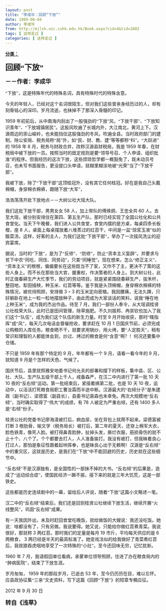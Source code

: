 ```yaml
---
layout: post
title: "李成华：回顾“下放”"
date: 1989-06-04
author: 李成华
from: http://mjlsh.usc.cuhk.edu.hk/Book.aspx?cid=4&tid=2602
tags: [ 这样走过 ]
categories: [ 这样走过 ]
---
```


<div style="margin: 15px 10px 10px 0px;">
 <div>
  <span id="ctl00_ContentPlaceHolder1_chapter1_SubjectLabel" style="font-weight:bold;text-decoration:underline;">
   分类：
  </span>
 </div>
 <!--[if gte mso 9]><xml>
 <o:OfficeDocumentSettings>
  <o:AllowPNG/>
 </o:OfficeDocumentSettings>
</xml><![endif]-->
 <!--[if gte mso 9]><xml>
 <w:WordDocument>
  <w:View>Normal</w:View>
  <w:Zoom>0</w:Zoom>
  <w:TrackMoves/>
  <w:TrackFormatting/>
  <w:PunctuationKerning/>
  <w:ValidateAgainstSchemas/>
  <w:SaveIfXMLInvalid>false</w:SaveIfXMLInvalid>
  <w:IgnoreMixedContent>false</w:IgnoreMixedContent>
  <w:AlwaysShowPlaceholderText>false</w:AlwaysShowPlaceholderText>
  <w:DoNotPromoteQF/>
  <w:LidThemeOther>EN-US</w:LidThemeOther>
  <w:LidThemeAsian>JA</w:LidThemeAsian>
  <w:LidThemeComplexScript>X-NONE</w:LidThemeComplexScript>
  <w:Compatibility>
   <w:BreakWrappedTables/>
   <w:SnapToGridInCell/>
   <w:WrapTextWithPunct/>
   <w:UseAsianBreakRules/>
   <w:DontGrowAutofit/>
   <w:SplitPgBreakAndParaMark/>
   <w:EnableOpenTypeKerning/>
   <w:DontFlipMirrorIndents/>
   <w:OverrideTableStyleHps/>
   <w:UseFELayout/>
  </w:Compatibility>
  <m:mathPr>
   <m:mathFont m:val="Cambria Math"/>
   <m:brkBin m:val="before"/>
   <m:brkBinSub m:val="&#45;-"/>
   <m:smallFrac m:val="off"/>
   <m:dispDef/>
   <m:lMargin m:val="0"/>
   <m:rMargin m:val="0"/>
   <m:defJc m:val="centerGroup"/>
   <m:wrapIndent m:val="1440"/>
   <m:intLim m:val="subSup"/>
   <m:naryLim m:val="undOvr"/>
  </m:mathPr></w:WordDocument>
</xml><![endif]-->
 <!--[if gte mso 9]><xml>
 <w:LatentStyles DefLockedState="false" DefUnhideWhenUsed="true"
  DefSemiHidden="true" DefQFormat="false" DefPriority="99"
  LatentStyleCount="276">
  <w:LsdException Locked="false" Priority="0" SemiHidden="false"
   UnhideWhenUsed="false" QFormat="true" Name="Normal"/>
  <w:LsdException Locked="false" Priority="9" SemiHidden="false"
   UnhideWhenUsed="false" QFormat="true" Name="heading 1"/>
  <w:LsdException Locked="false" Priority="9" QFormat="true" Name="heading 2"/>
  <w:LsdException Locked="false" Priority="9" QFormat="true" Name="heading 3"/>
  <w:LsdException Locked="false" Priority="9" QFormat="true" Name="heading 4"/>
  <w:LsdException Locked="false" Priority="9" QFormat="true" Name="heading 5"/>
  <w:LsdException Locked="false" Priority="9" QFormat="true" Name="heading 6"/>
  <w:LsdException Locked="false" Priority="9" QFormat="true" Name="heading 7"/>
  <w:LsdException Locked="false" Priority="9" QFormat="true" Name="heading 8"/>
  <w:LsdException Locked="false" Priority="9" QFormat="true" Name="heading 9"/>
  <w:LsdException Locked="false" Priority="39" Name="toc 1"/>
  <w:LsdException Locked="false" Priority="39" Name="toc 2"/>
  <w:LsdException Locked="false" Priority="39" Name="toc 3"/>
  <w:LsdException Locked="false" Priority="39" Name="toc 4"/>
  <w:LsdException Locked="false" Priority="39" Name="toc 5"/>
  <w:LsdException Locked="false" Priority="39" Name="toc 6"/>
  <w:LsdException Locked="false" Priority="39" Name="toc 7"/>
  <w:LsdException Locked="false" Priority="39" Name="toc 8"/>
  <w:LsdException Locked="false" Priority="39" Name="toc 9"/>
  <w:LsdException Locked="false" Priority="35" QFormat="true" Name="caption"/>
  <w:LsdException Locked="false" Priority="10" SemiHidden="false"
   UnhideWhenUsed="false" QFormat="true" Name="Title"/>
  <w:LsdException Locked="false" Priority="0" Name="Default Paragraph Font"/>
  <w:LsdException Locked="false" Priority="11" SemiHidden="false"
   UnhideWhenUsed="false" QFormat="true" Name="Subtitle"/>
  <w:LsdException Locked="false" Priority="22" SemiHidden="false"
   UnhideWhenUsed="false" QFormat="true" Name="Strong"/>
  <w:LsdException Locked="false" Priority="20" SemiHidden="false"
   UnhideWhenUsed="false" QFormat="true" Name="Emphasis"/>
  <w:LsdException Locked="false" Priority="59" SemiHidden="false"
   UnhideWhenUsed="false" Name="Table Grid"/>
  <w:LsdException Locked="false" UnhideWhenUsed="false" Name="Placeholder Text"/>
  <w:LsdException Locked="false" Priority="1" SemiHidden="false"
   UnhideWhenUsed="false" QFormat="true" Name="No Spacing"/>
  <w:LsdException Locked="false" Priority="60" SemiHidden="false"
   UnhideWhenUsed="false" Name="Light Shading"/>
  <w:LsdException Locked="false" Priority="61" SemiHidden="false"
   UnhideWhenUsed="false" Name="Light List"/>
  <w:LsdException Locked="false" Priority="62" SemiHidden="false"
   UnhideWhenUsed="false" Name="Light Grid"/>
  <w:LsdException Locked="false" Priority="63" SemiHidden="false"
   UnhideWhenUsed="false" Name="Medium Shading 1"/>
  <w:LsdException Locked="false" Priority="64" SemiHidden="false"
   UnhideWhenUsed="false" Name="Medium Shading 2"/>
  <w:LsdException Locked="false" Priority="65" SemiHidden="false"
   UnhideWhenUsed="false" Name="Medium List 1"/>
  <w:LsdException Locked="false" Priority="66" SemiHidden="false"
   UnhideWhenUsed="false" Name="Medium List 2"/>
  <w:LsdException Locked="false" Priority="67" SemiHidden="false"
   UnhideWhenUsed="false" Name="Medium Grid 1"/>
  <w:LsdException Locked="false" Priority="68" SemiHidden="false"
   UnhideWhenUsed="false" Name="Medium Grid 2"/>
  <w:LsdException Locked="false" Priority="69" SemiHidden="false"
   UnhideWhenUsed="false" Name="Medium Grid 3"/>
  <w:LsdException Locked="false" Priority="70" SemiHidden="false"
   UnhideWhenUsed="false" Name="Dark List"/>
  <w:LsdException Locked="false" Priority="71" SemiHidden="false"
   UnhideWhenUsed="false" Name="Colorful Shading"/>
  <w:LsdException Locked="false" Priority="72" SemiHidden="false"
   UnhideWhenUsed="false" Name="Colorful List"/>
  <w:LsdException Locked="false" Priority="73" SemiHidden="false"
   UnhideWhenUsed="false" Name="Colorful Grid"/>
  <w:LsdException Locked="false" Priority="60" SemiHidden="false"
   UnhideWhenUsed="false" Name="Light Shading Accent 1"/>
  <w:LsdException Locked="false" Priority="61" SemiHidden="false"
   UnhideWhenUsed="false" Name="Light List Accent 1"/>
  <w:LsdException Locked="false" Priority="62" SemiHidden="false"
   UnhideWhenUsed="false" Name="Light Grid Accent 1"/>
  <w:LsdException Locked="false" Priority="63" SemiHidden="false"
   UnhideWhenUsed="false" Name="Medium Shading 1 Accent 1"/>
  <w:LsdException Locked="false" Priority="64" SemiHidden="false"
   UnhideWhenUsed="false" Name="Medium Shading 2 Accent 1"/>
  <w:LsdException Locked="false" Priority="65" SemiHidden="false"
   UnhideWhenUsed="false" Name="Medium List 1 Accent 1"/>
  <w:LsdException Locked="false" UnhideWhenUsed="false" Name="Revision"/>
  <w:LsdException Locked="false" Priority="34" SemiHidden="false"
   UnhideWhenUsed="false" QFormat="true" Name="List Paragraph"/>
  <w:LsdException Locked="false" Priority="29" SemiHidden="false"
   UnhideWhenUsed="false" QFormat="true" Name="Quote"/>
  <w:LsdException Locked="false" Priority="30" SemiHidden="false"
   UnhideWhenUsed="false" QFormat="true" Name="Intense Quote"/>
  <w:LsdException Locked="false" Priority="66" SemiHidden="false"
   UnhideWhenUsed="false" Name="Medium List 2 Accent 1"/>
  <w:LsdException Locked="false" Priority="67" SemiHidden="false"
   UnhideWhenUsed="false" Name="Medium Grid 1 Accent 1"/>
  <w:LsdException Locked="false" Priority="68" SemiHidden="false"
   UnhideWhenUsed="false" Name="Medium Grid 2 Accent 1"/>
  <w:LsdException Locked="false" Priority="69" SemiHidden="false"
   UnhideWhenUsed="false" Name="Medium Grid 3 Accent 1"/>
  <w:LsdException Locked="false" Priority="70" SemiHidden="false"
   UnhideWhenUsed="false" Name="Dark List Accent 1"/>
  <w:LsdException Locked="false" Priority="71" SemiHidden="false"
   UnhideWhenUsed="false" Name="Colorful Shading Accent 1"/>
  <w:LsdException Locked="false" Priority="72" SemiHidden="false"
   UnhideWhenUsed="false" Name="Colorful List Accent 1"/>
  <w:LsdException Locked="false" Priority="73" SemiHidden="false"
   UnhideWhenUsed="false" Name="Colorful Grid Accent 1"/>
  <w:LsdException Locked="false" Priority="60" SemiHidden="false"
   UnhideWhenUsed="false" Name="Light Shading Accent 2"/>
  <w:LsdException Locked="false" Priority="61" SemiHidden="false"
   UnhideWhenUsed="false" Name="Light List Accent 2"/>
  <w:LsdException Locked="false" Priority="62" SemiHidden="false"
   UnhideWhenUsed="false" Name="Light Grid Accent 2"/>
  <w:LsdException Locked="false" Priority="63" SemiHidden="false"
   UnhideWhenUsed="false" Name="Medium Shading 1 Accent 2"/>
  <w:LsdException Locked="false" Priority="64" SemiHidden="false"
   UnhideWhenUsed="false" Name="Medium Shading 2 Accent 2"/>
  <w:LsdException Locked="false" Priority="65" SemiHidden="false"
   UnhideWhenUsed="false" Name="Medium List 1 Accent 2"/>
  <w:LsdException Locked="false" Priority="66" SemiHidden="false"
   UnhideWhenUsed="false" Name="Medium List 2 Accent 2"/>
  <w:LsdException Locked="false" Priority="67" SemiHidden="false"
   UnhideWhenUsed="false" Name="Medium Grid 1 Accent 2"/>
  <w:LsdException Locked="false" Priority="68" SemiHidden="false"
   UnhideWhenUsed="false" Name="Medium Grid 2 Accent 2"/>
  <w:LsdException Locked="false" Priority="69" SemiHidden="false"
   UnhideWhenUsed="false" Name="Medium Grid 3 Accent 2"/>
  <w:LsdException Locked="false" Priority="70" SemiHidden="false"
   UnhideWhenUsed="false" Name="Dark List Accent 2"/>
  <w:LsdException Locked="false" Priority="71" SemiHidden="false"
   UnhideWhenUsed="false" Name="Colorful Shading Accent 2"/>
  <w:LsdException Locked="false" Priority="72" SemiHidden="false"
   UnhideWhenUsed="false" Name="Colorful List Accent 2"/>
  <w:LsdException Locked="false" Priority="73" SemiHidden="false"
   UnhideWhenUsed="false" Name="Colorful Grid Accent 2"/>
  <w:LsdException Locked="false" Priority="60" SemiHidden="false"
   UnhideWhenUsed="false" Name="Light Shading Accent 3"/>
  <w:LsdException Locked="false" Priority="61" SemiHidden="false"
   UnhideWhenUsed="false" Name="Light List Accent 3"/>
  <w:LsdException Locked="false" Priority="62" SemiHidden="false"
   UnhideWhenUsed="false" Name="Light Grid Accent 3"/>
  <w:LsdException Locked="false" Priority="63" SemiHidden="false"
   UnhideWhenUsed="false" Name="Medium Shading 1 Accent 3"/>
  <w:LsdException Locked="false" Priority="64" SemiHidden="false"
   UnhideWhenUsed="false" Name="Medium Shading 2 Accent 3"/>
  <w:LsdException Locked="false" Priority="65" SemiHidden="false"
   UnhideWhenUsed="false" Name="Medium List 1 Accent 3"/>
  <w:LsdException Locked="false" Priority="66" SemiHidden="false"
   UnhideWhenUsed="false" Name="Medium List 2 Accent 3"/>
  <w:LsdException Locked="false" Priority="67" SemiHidden="false"
   UnhideWhenUsed="false" Name="Medium Grid 1 Accent 3"/>
  <w:LsdException Locked="false" Priority="68" SemiHidden="false"
   UnhideWhenUsed="false" Name="Medium Grid 2 Accent 3"/>
  <w:LsdException Locked="false" Priority="69" SemiHidden="false"
   UnhideWhenUsed="false" Name="Medium Grid 3 Accent 3"/>
  <w:LsdException Locked="false" Priority="70" SemiHidden="false"
   UnhideWhenUsed="false" Name="Dark List Accent 3"/>
  <w:LsdException Locked="false" Priority="71" SemiHidden="false"
   UnhideWhenUsed="false" Name="Colorful Shading Accent 3"/>
  <w:LsdException Locked="false" Priority="72" SemiHidden="false"
   UnhideWhenUsed="false" Name="Colorful List Accent 3"/>
  <w:LsdException Locked="false" Priority="73" SemiHidden="false"
   UnhideWhenUsed="false" Name="Colorful Grid Accent 3"/>
  <w:LsdException Locked="false" Priority="60" SemiHidden="false"
   UnhideWhenUsed="false" Name="Light Shading Accent 4"/>
  <w:LsdException Locked="false" Priority="61" SemiHidden="false"
   UnhideWhenUsed="false" Name="Light List Accent 4"/>
  <w:LsdException Locked="false" Priority="62" SemiHidden="false"
   UnhideWhenUsed="false" Name="Light Grid Accent 4"/>
  <w:LsdException Locked="false" Priority="63" SemiHidden="false"
   UnhideWhenUsed="false" Name="Medium Shading 1 Accent 4"/>
  <w:LsdException Locked="false" Priority="64" SemiHidden="false"
   UnhideWhenUsed="false" Name="Medium Shading 2 Accent 4"/>
  <w:LsdException Locked="false" Priority="65" SemiHidden="false"
   UnhideWhenUsed="false" Name="Medium List 1 Accent 4"/>
  <w:LsdException Locked="false" Priority="66" SemiHidden="false"
   UnhideWhenUsed="false" Name="Medium List 2 Accent 4"/>
  <w:LsdException Locked="false" Priority="67" SemiHidden="false"
   UnhideWhenUsed="false" Name="Medium Grid 1 Accent 4"/>
  <w:LsdException Locked="false" Priority="68" SemiHidden="false"
   UnhideWhenUsed="false" Name="Medium Grid 2 Accent 4"/>
  <w:LsdException Locked="false" Priority="69" SemiHidden="false"
   UnhideWhenUsed="false" Name="Medium Grid 3 Accent 4"/>
  <w:LsdException Locked="false" Priority="70" SemiHidden="false"
   UnhideWhenUsed="false" Name="Dark List Accent 4"/>
  <w:LsdException Locked="false" Priority="71" SemiHidden="false"
   UnhideWhenUsed="false" Name="Colorful Shading Accent 4"/>
  <w:LsdException Locked="false" Priority="72" SemiHidden="false"
   UnhideWhenUsed="false" Name="Colorful List Accent 4"/>
  <w:LsdException Locked="false" Priority="73" SemiHidden="false"
   UnhideWhenUsed="false" Name="Colorful Grid Accent 4"/>
  <w:LsdException Locked="false" Priority="60" SemiHidden="false"
   UnhideWhenUsed="false" Name="Light Shading Accent 5"/>
  <w:LsdException Locked="false" Priority="61" SemiHidden="false"
   UnhideWhenUsed="false" Name="Light List Accent 5"/>
  <w:LsdException Locked="false" Priority="62" SemiHidden="false"
   UnhideWhenUsed="false" Name="Light Grid Accent 5"/>
  <w:LsdException Locked="false" Priority="63" SemiHidden="false"
   UnhideWhenUsed="false" Name="Medium Shading 1 Accent 5"/>
  <w:LsdException Locked="false" Priority="64" SemiHidden="false"
   UnhideWhenUsed="false" Name="Medium Shading 2 Accent 5"/>
  <w:LsdException Locked="false" Priority="65" SemiHidden="false"
   UnhideWhenUsed="false" Name="Medium List 1 Accent 5"/>
  <w:LsdException Locked="false" Priority="66" SemiHidden="false"
   UnhideWhenUsed="false" Name="Medium List 2 Accent 5"/>
  <w:LsdException Locked="false" Priority="67" SemiHidden="false"
   UnhideWhenUsed="false" Name="Medium Grid 1 Accent 5"/>
  <w:LsdException Locked="false" Priority="68" SemiHidden="false"
   UnhideWhenUsed="false" Name="Medium Grid 2 Accent 5"/>
  <w:LsdException Locked="false" Priority="69" SemiHidden="false"
   UnhideWhenUsed="false" Name="Medium Grid 3 Accent 5"/>
  <w:LsdException Locked="false" Priority="70" SemiHidden="false"
   UnhideWhenUsed="false" Name="Dark List Accent 5"/>
  <w:LsdException Locked="false" Priority="71" SemiHidden="false"
   UnhideWhenUsed="false" Name="Colorful Shading Accent 5"/>
  <w:LsdException Locked="false" Priority="72" SemiHidden="false"
   UnhideWhenUsed="false" Name="Colorful List Accent 5"/>
  <w:LsdException Locked="false" Priority="73" SemiHidden="false"
   UnhideWhenUsed="false" Name="Colorful Grid Accent 5"/>
  <w:LsdException Locked="false" Priority="60" SemiHidden="false"
   UnhideWhenUsed="false" Name="Light Shading Accent 6"/>
  <w:LsdException Locked="false" Priority="61" SemiHidden="false"
   UnhideWhenUsed="false" Name="Light List Accent 6"/>
  <w:LsdException Locked="false" Priority="62" SemiHidden="false"
   UnhideWhenUsed="false" Name="Light Grid Accent 6"/>
  <w:LsdException Locked="false" Priority="63" SemiHidden="false"
   UnhideWhenUsed="false" Name="Medium Shading 1 Accent 6"/>
  <w:LsdException Locked="false" Priority="64" SemiHidden="false"
   UnhideWhenUsed="false" Name="Medium Shading 2 Accent 6"/>
  <w:LsdException Locked="false" Priority="65" SemiHidden="false"
   UnhideWhenUsed="false" Name="Medium List 1 Accent 6"/>
  <w:LsdException Locked="false" Priority="66" SemiHidden="false"
   UnhideWhenUsed="false" Name="Medium List 2 Accent 6"/>
  <w:LsdException Locked="false" Priority="67" SemiHidden="false"
   UnhideWhenUsed="false" Name="Medium Grid 1 Accent 6"/>
  <w:LsdException Locked="false" Priority="68" SemiHidden="false"
   UnhideWhenUsed="false" Name="Medium Grid 2 Accent 6"/>
  <w:LsdException Locked="false" Priority="69" SemiHidden="false"
   UnhideWhenUsed="false" Name="Medium Grid 3 Accent 6"/>
  <w:LsdException Locked="false" Priority="70" SemiHidden="false"
   UnhideWhenUsed="false" Name="Dark List Accent 6"/>
  <w:LsdException Locked="false" Priority="71" SemiHidden="false"
   UnhideWhenUsed="false" Name="Colorful Shading Accent 6"/>
  <w:LsdException Locked="false" Priority="72" SemiHidden="false"
   UnhideWhenUsed="false" Name="Colorful List Accent 6"/>
  <w:LsdException Locked="false" Priority="73" SemiHidden="false"
   UnhideWhenUsed="false" Name="Colorful Grid Accent 6"/>
  <w:LsdException Locked="false" Priority="19" SemiHidden="false"
   UnhideWhenUsed="false" QFormat="true" Name="Subtle Emphasis"/>
  <w:LsdException Locked="false" Priority="21" SemiHidden="false"
   UnhideWhenUsed="false" QFormat="true" Name="Intense Emphasis"/>
  <w:LsdException Locked="false" Priority="31" SemiHidden="false"
   UnhideWhenUsed="false" QFormat="true" Name="Subtle Reference"/>
  <w:LsdException Locked="false" Priority="32" SemiHidden="false"
   UnhideWhenUsed="false" QFormat="true" Name="Intense Reference"/>
  <w:LsdException Locked="false" Priority="33" SemiHidden="false"
   UnhideWhenUsed="false" QFormat="true" Name="Book Title"/>
  <w:LsdException Locked="false" Priority="37" Name="Bibliography"/>
  <w:LsdException Locked="false" Priority="39" QFormat="true" Name="TOC Heading"/>
 </w:LatentStyles>
</xml><![endif]-->
 <!--[if gte mso 10]>
<style>
 /* Style Definitions */
table.MsoNormalTable
	{mso-style-name:"Table Normal";
	mso-tstyle-rowband-size:0;
	mso-tstyle-colband-size:0;
	mso-style-noshow:yes;
	mso-style-priority:99;
	mso-style-parent:"";
	mso-padding-alt:0in 5.4pt 0in 5.4pt;
	mso-para-margin:0in;
	mso-para-margin-bottom:.0001pt;
	mso-pagination:widow-orphan;
	font-size:10.0pt;
	font-family:"Times New Roman";}
</style>
<![endif]-->
 <!--StartFragment-->
 <p class="MsoNormal">
  <o:p>
   <b>
    <font size="4">
    </font>
   </b>
  </o:p>
 </p>
 <p class="MsoNormal">
  <b>
   <span lang="ZH-CN" style="font-family: 宋体;">
    <font size="5">
     回顾“下放”
    </font>
   </span>
   <font size="4">
    <o:p>
    </o:p>
   </font>
  </b>
 </p>
 <p class="MsoNormal">
  <span lang="ZH-CN" style='font-family:宋体;mso-ascii-font-family:
"Times New Roman"'>
   <b>
    <font size="4">
     －－作者：李成华
    </font>
   </b>
  </span>
  <o:p>
  </o:p>
 </p>
 <p class="MsoNormal">
  <o:p>
  </o:p>
 </p>
 <p class="MsoNormal">
  <span lang="ZH-CN" style='font-family:宋体;mso-ascii-font-family:
"Times New Roman"'>
   “下放”，这是特殊年代的特殊名词，具有特殊时代的特殊含意。
  </span>
  <o:p>
  </o:p>
 </p>
 <p class="MsoNormal">
  <span lang="ZH-CN" style='font-family:宋体;mso-ascii-font-family:
"Times New Roman"'>
   今天的年轻人，已经对这个名词很陌生，但对我们这些曾亲身经历过的人，却有刻骨铭心的深印。岁月流逝，也抹掉不了那深入骨髓的印记。
  </span>
  <o:p>
  </o:p>
 </p>
 <p class="MsoNormal">
  1959
  <span lang="ZH-CN" style='font-family:宋体;mso-ascii-font-family:
"Times New Roman"'>
   年初前后，从中南海内刮出了一股强劲的“下放”风，“下放干部”、“下放知识青年”、“下放城镇居民”。这股风吹遍了长城内外，大江南北，黄河上下。汉源周边的崇山峻岭，也未能挡住这股强劲的冬风，吹遍全县。当时政府部门的建制，除公安局、税务局称“局”外，如“民、财、教、建”等等都称“科”。“大跃进”的
  </span>
  1958
  <span lang="ZH-CN" style='font-family:宋体;mso-ascii-font-family:"Times New Roman"'>
   年
  </span>
  8
  <span lang="ZH-CN" style='font-family:宋体;mso-ascii-font-family:"Times New Roman"'>
   月，税务与财政合并，改称汉源县财税局，我是
  </span>
  1959
  <span lang="ZH-CN" style='font-family:宋体;mso-ascii-font-family:"Times New Roman"'>
   年春，在财税局中被下放的一员。按照当时的既定规则是要“领导号召、个人申请、组织批准”的程序。但我经历的这次下放，这些烦琐哲学都一概豁免了，既未动员号召，也未写书面报告，更没提口头申请，就糊里糊涂地被“光荣”当了“下放干部”。
  </span>
  <o:p>
  </o:p>
 </p>
 <p class="MsoNormal">
  <span lang="ZH-CN" style='font-family:宋体;mso-ascii-font-family:
"Times New Roman"'>
   我被下放，除了“下放干部”这顶桂冠外，没有其它任何桂冠。好在是我自己头戴棉帽，身穿棉衣棉裤，跟随下放“大军”，
  </span>
  <o:p>
  </o:p>
 </p>
 <p class="MsoNormal">
  <span lang="ZH-CN" style='font-family:宋体;mso-ascii-font-family:
"Times New Roman"'>
   浩浩荡荡开赴下放地点－－大树公社大瑶大队。
  </span>
  <o:p>
  </o:p>
 </p>
 <p class="MsoNormal">
  <span lang="ZH-CN" style='font-family:宋体;mso-ascii-font-family:
"Times New Roman"'>
   我们这批下放干部，男男女女
  </span>
  58
  <span lang="ZH-CN" style='font-family:
宋体;mso-ascii-font-family:"Times New Roman"'>
   人，加上带队的傅焕炯、王忠全共
  </span>
  60
  <span lang="ZH-CN" style='font-family:宋体;mso-ascii-font-family:"Times New Roman"'>
   人。去至大瑶，被分别安排住在第四、第五生产队，那时已经实现了全国公社化和公共食堂化。当天下午晚餐，我们进入公共食堂，食堂内摆的是方桌，每桌四条长板橙，座
  </span>
  8
  <span lang="ZH-CN" style='font-family:宋体;mso-ascii-font-family:"Times New Roman"'>
   人，桌面上每桌摆放着八堆蒸过的红苕干，中间是一盆“琼浆玉液”似的酸菜汤，这样，好客的主人，为我们这批“下放干部”，举办了一次接风洗尘的迎宾宴席。
  </span>
  <o:p>
  </o:p>
 </p>
 <p class="MsoNormal">
  <span lang="ZH-CN" style='font-family:宋体;mso-ascii-font-family:
"Times New Roman"'>
   据说，当时的“下放”，是为了“反修”、“防修”，防止“资本主义复辟”。并要求与贫下中农“同吃、同住、同劳动”，只差“同睡觉”。现在想来，怎么“修正主义”、“资本主义”的根根，偏偏要长在这些既当不了家，又作不了主，更决不了策的这些人身上。而不长在那些当大官，握重权，作决策者的人身上。到大树公社，此时正值春耕生产大忙季节，我们的劳动项目，就是紧紧围绕春耕生产，拔禾杆，整田地，犁田插秧，种玉米、红苕等等。鉴于我是头顶棉帽，身穿棉衣棉裤的特殊情况，被优待照顾，安排做
  </span>
  3
  <span lang="ZH-CN" style='font-family:宋体;mso-ascii-font-family:"Times New Roman"'>
   ×
  </span>
  3
  <span lang="ZH-CN" style='font-family:宋体;mso-ascii-font-family:"Times New Roman"'>
   的玉米定向密植。我因腰痛，无法久蹲，只好躺卧在地上一粒一粒地摆放种子，由此而成为大家谈话的笑料，说我“睡在地上种玉米”，成为我的杰出作品。待至
  </span>
  7
  <span lang="ZH-CN" style='font-family:宋体;mso-ascii-font-family:"Times New Roman"'>
   月，我们一部份人奉令，从大瑶调桂贤公社桂荣大队，此时已是田间管理，除草施肥。不久刘振邦、冉崇钦也加入了我们这个“队伍”，成为我们这个队伍的新生力量。时至
  </span>
  9
  <span lang="ZH-CN" style='font-family:宋体;mso-ascii-font-family:"Times New Roman"'>
   月开始收获，那时“瞎指挥”成“风”，每天几次电话会督催抢收，要求赶在
  </span>
  10
  <span lang="ZH-CN" style='font-family:宋体;mso-ascii-font-family:"Times New Roman"'>
   月
  </span>
  1
  <span lang="ZH-CN" style='font-family:宋体;mso-ascii-font-family:"Times New Roman"'>
   日国庆节前，必须完成公购粮的入库任务。粮食晒不干，就要求用锅炒、用火烤，要“人定胜天”，稍有常识和理智的人都能体会到，炒过、烤过的粮食是何“含意”啊？！何况还要集中仓储。
  </span>
  <o:p>
  </o:p>
 </p>
 <p class="MsoNormal">
  <span lang="ZH-CN" style='font-family:宋体;mso-ascii-font-family:
"Times New Roman"'>
   不只是
  </span>
  1959
  <span lang="ZH-CN" style='font-family:宋体;
mso-ascii-font-family:"Times New Roman"'>
   年有那个特定的
  </span>
  9
  <span lang="ZH-CN" style='font-family:宋体;mso-ascii-font-family:"Times New Roman"'>
   月，年年都有一个
  </span>
  9
  <span lang="ZH-CN" style='font-family:宋体;mso-ascii-font-family:"Times New Roman"'>
   月，请看一看今年的
  </span>
  9
  <span lang="ZH-CN" style='font-family:宋体;mso-ascii-font-family:"Times New Roman"'>
   月，就知道
  </span>
  9
  <span lang="ZH-CN" style='font-family:宋体;mso-ascii-font-family:"Times New Roman"'>
   月是个怎样的天色、气候了。
  </span>
  <o:p>
  </o:p>
 </p>
 <p class="MsoNormal">
  <span lang="ZH-CN" style='font-family:宋体;mso-ascii-font-family:
"Times New Roman"'>
   国庆节后，县里就照雅安地委书记何允夫的部署和摆下的样板，集中县、区、公社、大队、生产队五级干部上千人，戒备森严，在汉二中内进行了第一批
  </span>
  10
  <span lang="ZH-CN" style='font-family:宋体;mso-ascii-font-family:"Times New Roman"'>
   天
  </span>
  10
  <span lang="ZH-CN" style='font-family:宋体;mso-ascii-font-family:"Times New Roman"'>
   夜的“反右倾”运动。第一批结束后，紧接着搞第二批，也是
  </span>
  10
  <span lang="ZH-CN" style='font-family:宋体;mso-ascii-font-family:"Times New Roman"'>
   天
  </span>
  10
  <span lang="ZH-CN" style='font-family:宋体;mso-ascii-font-family:"Times New Roman"'>
   夜，运动中，以活活打死粮食局职工曹汝霖而半途中断。汉源最大的“右倾分子”是朱建政（副书记）、梁德富（副县长），县委书记裴森也未幸免。两次大规模地“反右倾”，当时确实取得了“伟大”的成绩，有
  </span>
  78
  <span lang="ZH-CN" style='font-family:宋体;mso-ascii-font-family:"Times New Roman"'>
   人被定为严重右倾，还有
  </span>
  1400
  <span lang="ZH-CN" style='font-family:宋体;mso-ascii-font-family:"Times New Roman"'>
   多人是“右倾”份子。
  </span>
  <o:p>
  </o:p>
 </p>
 <p class="MsoNormal">
  <span lang="ZH-CN" style='font-family:宋体;mso-ascii-font-family:
"Times New Roman"'>
   桂贤公社的党委书记廖海清被打后，痾血尿，坐在背包上就爬不起来。梁德富被打断
  </span>
  3
  <span lang="ZH-CN" style='font-family:宋体;mso-ascii-font-family:"Times New Roman"'>
   根肋骨，喻文学（税务局长）被打后，第二年的夏天，还穿上棉军大衣，脸色铁青，像死人脸。被打得鼻青脸肿，扯掉头发，撕烂衣服，筋损骨伤的就不止十个、八个了。个个都要去打人，人人准备挨打。我没有被打，但我昧着良心打过人，那怕是象征性跟着起哄挥拳，也是昧良心出于无赖啊！汉源是“反右倾”中的重灾区，这就是历史，是我们在“下放”中不能回避的历史，历史就在这些细节中。
  </span>
  <o:p>
  </o:p>
 </p>
 <p class="MsoNormal">
  <span lang="ZH-CN" style='font-family:宋体;mso-ascii-font-family:
"Times New Roman"'>
   “反右倾”不是汉源独有，是全国性的一部抺不掉的大书。“反右倾”的后果是，造成了“运动综合症”，使国民经济一蹶不振，接下来的就是三年大饥荒，这是一部铁史。
  </span>
  <o:p>
  </o:p>
 </p>
 <p class="MsoNormal">
  <span lang="ZH-CN" style='font-family:宋体;mso-ascii-font-family:
"Times New Roman"'>
   这些都是历史连续剧中的一幕，留给后人评说，随着“下放”这篇小文略述一笔。
  </span>
  <o:p>
  </o:p>
 </p>
 <p class="MsoNormal">
  <span lang="ZH-CN" style='font-family:宋体;mso-ascii-font-family:
"Times New Roman"'>
   汉二中的“反右倾”结束后，我们还是回到桂贤公社继续下放生活，继续开展“火线整风”，巩固“反右倾”成果。
  </span>
  <o:p>
  </o:p>
 </p>
 <p class="MsoNormal">
  <span lang="ZH-CN" style='font-family:宋体;mso-ascii-font-family:
"Times New Roman"'>
   有一天我因外出，未及时赶回食堂吃晚饭，就给做饭的大嫂说：我还没吃饭。她说：啥都没有了，只有另做。我说要得。她又说，只能给你做红苕煮青菜。我说很好，那就称
  </span>
  3
  <span lang="ZH-CN" style='font-family:宋体;mso-ascii-font-family:"Times New Roman"'>
   两红苕。那时我们的定量是每月
  </span>
  19
  <span lang="ZH-CN" style='font-family:宋体;mso-ascii-font-family:"Times New Roman"'>
   市斤，平均每天供应的是
  </span>
  6
  <span lang="ZH-CN" style='font-family:宋体;mso-ascii-font-family:"Times New Roman"'>
   两粮食，
  </span>
  3
  <span lang="ZH-CN" style='font-family:宋体;mso-ascii-font-family:"Times New Roman"'>
   两已经是半天的最高标准了。她变戏法似的给我做好了青菜煮红苕后，我就狼吞虎咽地享受了一次特殊的“小灶”。至今还回味无穷，记忆犹新。
  </span>
  <o:p>
  </o:p>
 </p>
 <p class="MsoNormal">
  1960
  <span lang="ZH-CN" style='font-family:宋体;mso-ascii-font-family:
"Times New Roman"'>
   年
  </span>
  7
  <span lang="ZH-CN" style='font-family:宋体;mso-ascii-font-family:
"Times New Roman"'>
   月，我请假回单位看病，承蒙单位领导照顾，住进了办在粮食局内的“肿病医院”，结束了下放生涯。
  </span>
  <o:p>
  </o:p>
 </p>
 <p class="MsoNormal">
  <span lang="ZH-CN" style='font-family:宋体;mso-ascii-font-family:
"Times New Roman"'>
   岁月匆匆，
  </span>
  1959
  <span lang="ZH-CN" style='font-family:宋体;
mso-ascii-font-family:"Times New Roman"'>
   年的那段岁月，已逝去
  </span>
  53
  <span lang="ZH-CN" style='font-family:宋体;mso-ascii-font-family:"Times New Roman"'>
   年，至今仍历历在目，难以忘怀。应县政协征集“三亲”文史资料，写下这篇《回顾“下放”》的短章专稿应征。
  </span>
  <o:p>
  </o:p>
 </p>
 <p class="MsoNormal">
  2012
  <span lang="ZH-CN" style='font-family:宋体;mso-ascii-font-family:
"Times New Roman"'>
   年
  </span>
  9
  <span lang="ZH-CN" style='font-family:宋体;mso-ascii-font-family:
"Times New Roman"'>
   月
  </span>
  30
  <span lang="ZH-CN" style='font-family:宋体;mso-ascii-font-family:
"Times New Roman"'>
   日
  </span>
  <o:p>
  </o:p>
 </p>
 <p class="MsoNormal">
  <o:p>
  </o:p>
 </p>
 <p class="MsoNormal">
  <span lang="ZH-CN" style='font-family:宋体;mso-ascii-font-family:
"Times New Roman"'>
   <b>
    <font size="4">
     转自《浅草》
    </font>
   </b>
  </span>
  <o:p>
  </o:p>
 </p>
 <!--EndFragment-->
</div>


